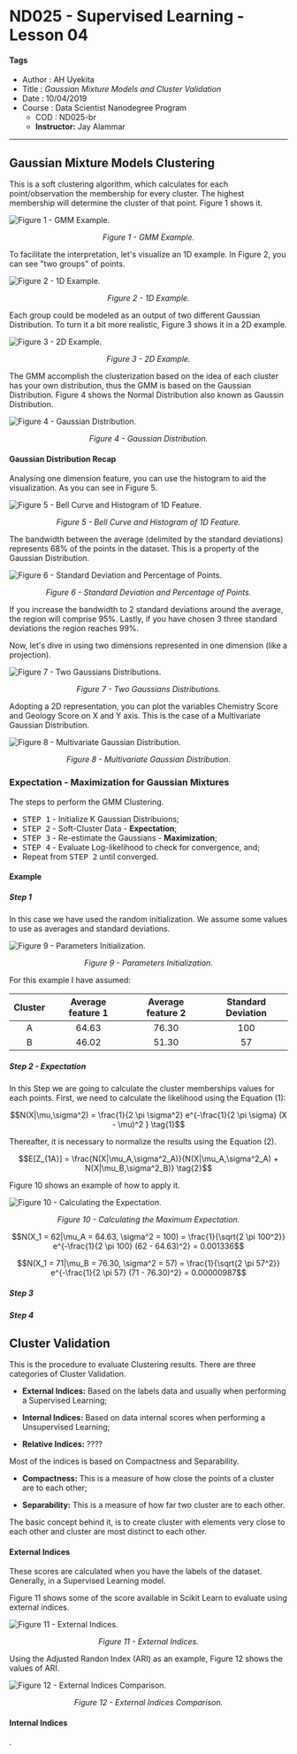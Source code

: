 # ND025 - Supervised Learning - Lesson 04

#### Tags
* Author : AH Uyekita
* Title  :  _Gaussian Mixture Models and Cluster Validation_
* Date   : 10/04/2019
* Course : Data Scientist Nanodegree Program
    * COD    : ND025-br
    * **Instructor:** Jay Alammar

***

## Gaussian Mixture Models Clustering

This is a soft clustering algorithm, which calculates for each point/observation the membership for every cluster. The highest membership will determine the cluster of that point. Figure 1 shows it.

![Figure 1 - GMM Example.](01-img/nd025_c3_l04_01.png)

<em><center>Figure 1 - GMM Example.</center></em>

To facilitate the interpretation, let's visualize an 1D example. In Figure 2, you can see "two groups" of points.

![Figure 2 - 1D Example.](01-img/nd025_c3_l04_02.png)

<em><center>Figure 2 - 1D Example.</center></em>

Each group could be modeled as an output of two different Gaussian Distribution. To turn it a bit more realistic, Figure 3 shows it in a 2D example.

![Figure 3 - 2D Example.](01-img/nd025_c3_l04_03.png)

<em><center>Figure 3 - 2D Example.</center></em>

The GMM accomplish the clusterization based on the idea of each cluster has your own distribution, thus the GMM is based on the Gaussian Distribution. Figure 4 shows the Normal Distribution also known as Gaussin Distribution.

![Figure 4 - Gaussian Distribution.](01-img/nd025_c3_l04_04.png)

<em><center>Figure 4 - Gaussian Distribution.</center></em>

#### Gaussian Distribution Recap

Analysing one dimension feature, you can use the histogram to aid the visualization. As you can see in Figure 5.

![Figure 5 - Bell Curve and Histogram of 1D Feature.](01-img/nd025_c3_l04_05.png)

<em><center>Figure 5 - Bell Curve and Histogram of 1D Feature.</center></em>

The bandwidth between the average (delimited by the standard deviations) represents 68% of the points in the dataset. This is a property of the Gaussian Distribution.

![Figure 6 - Standard Deviation and Percentage of Points.](01-img/nd025_c3_l04_06.png)

<em><center>Figure 6 - Standard Deviation and Percentage of Points.</center></em>

If you increase the bandwidth to 2 standard deviations around the average, the region will comprise 95%. Lastly, if you have chosen 3 three standard deviations the region reaches 99%.

Now, let's dive in using two dimensions represented in one dimension (like a projection).

![Figure 7 - Two Gaussians Distributions.](01-img/nd025_c3_l04_07.png)

<em><center>Figure 7 - Two Gaussians Distributions.</center></em>

Adopting a 2D representation, you can plot the variables Chemistry Score and Geology Score on X and Y axis. This is the case of a Multivariate Gaussian Distribution.

![Figure 8 - Multivariate Gaussian Distribution.](01-img/nd025_c3_l04_08.png)

<em><center>Figure 8 - Multivariate Gaussian Distribution.</center></em>


### Expectation - Maximization for Gaussian Mixtures

The steps to perform the GMM Clustering.

* <kbd>STEP 1</kbd> - Initialize K Gaussian Distribuions;
* <kbd>STEP 2</kbd> - Soft-Cluster Data - **Expectation**;
* <kbd>STEP 3</kbd> - Re-estimate the Gaussians - **Maximization**;
* <kbd>STEP 4</kbd> - Evaluate Log-likelihood to check for convergence, and;
* Repeat from <kbd>STEP 2</kbd> until converged.

#### Example

##### Step 1

In this case we have used the random initialization. We assume some values to use as averages and standard deviations.

![Figure 9 - Parameters Initialization.](01-img/nd025_c3_l04_09.png)

<em><center>Figure 9 - Parameters Initialization.</center></em>

For this example I have assumed:

|Cluster|Average feature 1|Average feature 2|Standard Deviation|
|:-:    |:-:              |:-:              |:-:               |
|A      |64.63            |76.30            |100               |
|B      |46.02            |51.30            |57                |

##### Step 2 - Expectation

In this Step we are going to calculate the cluster memberships values for each points. First, we need to calculate the likelihood using the Equation (1):

$$N(X|\mu,\sigma^2) = \frac{1}{2 \pi \sigma^2} e^{-\frac{1}{2 \pi \sigma} (X - \mu)^2 } \tag{1}$$

Thereafter, it is necessary to normalize the results using the Equation (2).

$$E[Z_{1A}] = \frac{N(X|\mu_A,\sigma^2_A)}{N(X|\mu_A,\sigma^2_A) + N(X|\mu_B,\sigma^2_B)} \tag{2}$$

Figure 10 shows an example of how to apply it.

![Figure 10 - Calculating the Expectation.](01-img/nd025_c3_l04_10.png)

<em><center>Figure 10 - Calculating the Maximum Expectation.</center></em>



$$N(X_1 = 62|\mu_A = 64.63, \sigma^2 = 100) = \frac{1}{\sqrt{2 \pi 100^2}} e^{-\frac{1}{2 \pi 100} (62 - 64.63)^2} = 0.001336$$

$$N(X_1 = 71|\mu_B = 76.30, \sigma^2 = 57) = \frac{1}{\sqrt{2 \pi 57^2}} e^{-\frac{1}{2 \pi 57} (71 - 76.30)^2} = 0.00000987$$



##### Step 3



##### Step 4






## Cluster Validation

This is the procedure to evaluate Clustering results. There are three categories of Cluster Validation.

* **External Indices:** Based on the labels data and usually when performing a Supervised Learning;

* **Internal Indices:** Based on data internal scores when performing a Unsupervised Learning;

* **Relative Indices:** ????

Most of the indices is based on Compactness and Separability.

* **Compactness:** This is a measure of how close the points of a cluster are to each other;

* **Separability:** This is a measure of how far two cluster are to each other.

The basic concept behind it, is to create cluster with elements very close to each other and cluster are most distinct to each other.

#### External Indices

These scores are calculated when you have the labels of the dataset. Generally, in a Supervised Learning model.

Figure 11 shows some of the score available in Scikit Learn to evaluate using external indices.

![Figure 11 - External Indices.](01-img/nd025_c3_l04_11.png)

<em><center>Figure 11 - External Indices.</center></em>

Using the Adjusted Randon Index (ARI) as an example, Figure 12 shows the values of ARI.

![Figure 12 - External Indices Comparison.](01-img/nd025_c3_l04_12.png)

<em><center>Figure 12 - External Indices Comparison.</center></em>


#### Internal Indices





.

